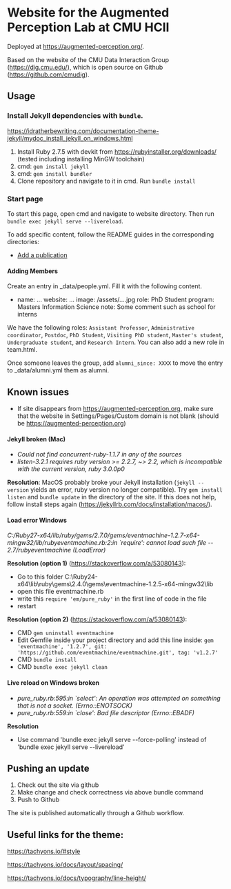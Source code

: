 # Website for the Augmented Perception Lab at CMU HCII

Deployed at https://augmented-perception.org/.

Based on the website of the CMU Data Interaction Group (https://dig.cmu.edu/), which is open source on Github (https://github.com/cmudig).

## Usage

### Install Jekyll dependencies with `bundle`.  
https://idratherbewriting.com/documentation-theme-jekyll/mydoc_install_jekyll_on_windows.html
1. Install Ruby 2.7.5 with devkit from https://rubyinstaller.org/downloads/ (tested including installing MinGW toolchain)
2. cmd: `gem install jekyll`
3. cmd: `gem install bundler`
4. Clone repository and navigate to it in cmd. Run `bundle install`

### Start page
To start this page, open cmd and navigate to website directory. Then run `bundle exec jekyll serve --livereload`.

To add specific content, follow the README guides in the corresponding directories:

* [Add a publication](_publications)
<!-- * [Add a post](_posts) -->

#### Adding Members

Create an entry in _data/people.yml. Fill it with the following content.

- name: ...
  website: ...
  image: /assets/....jpg
  role: PhD Student
  program: Masters Information Science
  note: Some comment such as school for interns

We have the following roles: `Assistant Professor`, `Administrative coordinator`, `Postdoc`, `PhD Student`, `Visiting PhD student`, `Master's student`, `Undergraduate student`, and `Research Intern`. You can also add a new role in team.html.

Once someone leaves the group, add `alumni_since: XXXX` to move the entry to _data/alumni.yml them as alumni.

## Known issues

- If site disappears from https://augmented-perception.org, make sure that the website in Settings/Pages/Custom domain is not blank (should be https://augmented-perception.org)

#### Jekyll broken (Mac)
- *Could not find concurrent-ruby-1.1.7 in any of the sources*
- *listen-3.2.1 requires ruby version >= 2.2.7, ~> 2.2, which is incompatible with the current version, ruby 3.0.0p0*

**Resolution**: MacOS probably broke your Jekyll installation (`jekyll --version` yields an error, ruby version no longer compatible). Try `gem install listen` and `bundle update` in the directory of the site. If this does not help, follow install steps again (https://jekyllrb.com/docs/installation/macos/).

#### Load error Windows
*C:/Ruby27-x64/lib/ruby/gems/2.7.0/gems/eventmachine-1.2.7-x64-mingw32/lib/rubyeventmachine.rb:2:in `require': cannot load such file -- 2.7/rubyeventmachine (LoadError)*

**Resolution (option 1)** (https://stackoverflow.com/a/53080143): 
- Go to this folder C:\Ruby24-x64\lib\ruby\gems\2.4.0\gems\eventmachine-1.2.5-x64-mingw32\lib
- open this file eventmachine.rb
- write this `require 'em/pure_ruby'` in the first line of code in the file
- restart

**Resolution (option 2)** (https://stackoverflow.com/a/53080143): 
- CMD `gem uninstall eventmachine`
- Edit Gemfile inside your project directory and add this line inside: `gem 'eventmachine', '1.2.7', git: 'https://github.com/eventmachine/eventmachine.git', tag: 'v1.2.7'`
- CMD `bundle install`
- CMD `bundle exec jekyll clean`

#### Live reload on Windows broken
- *pure_ruby.rb:595:in `select': An operation was attempted on something that is not a socket. (Errno::ENOTSOCK)*
- *pure_ruby.rb:559:in `close': Bad file descriptor (Errno::EBADF)*

**Resolution**
- Use command 'bundle exec jekyll serve --force-polling' instead of 'bundle exec jekyll serve --livereload'

## Pushing an update

1. Check out the site via github
2. Make change and check correctness via above bundle command
3. Push to Github

The site is published automatically through a Github workflow.

## Useful links for the theme:

https://tachyons.io/#style

https://tachyons.io/docs/layout/spacing/

https://tachyons.io/docs/typography/line-height/
